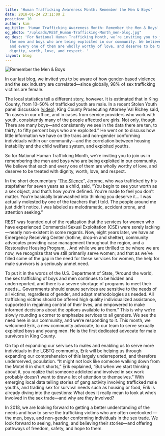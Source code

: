 ```yaml
---
title: 'Human Trafficking Awareness Month: Remember the Men & Boys'
date: 2018-01-24 23:11:00 Z
position: 10
author: kim
og_title: 'Human Trafficking Awareness Month: Remember the Men & Boys'
og_photo: "/uploads/REST_Human-Trafficking-Month_men-blog.jpg"
og_desc: 'For National Human Trafficking Month, we’re inviting you to join us in remembering
  the men and boys who are being exploited in our community. We believe that each
  and every one of them are wholly worthy of love, and deserve to be treated with
  dignity, worth, love, and respect. '
layout: blog
---
```


![Remember the Men & Boys](/uploads/REST_Human-Trafficking-Month_men-blog.jpg)

In our [last blog](http://bit.ly/2D3a2fz), we invited you to be aware of how gender-based violence and the sex industry are correlated—since globally, 98% of  sex trafficking victims are female. 

The local statistics tell a different story, however. It is estimated that in King County, from 10–50% of trafficked youth are male. In a recent Stolen Youth panel discussion ([video](https://www.facebook.com/wewantrest/posts/1573905192699648)), King County Prosecuting Attorney Val Richey said, “In cases in our office, and in cases from service providers who work with youth, consistently many of the people affected are girls. Not only, though. There are many boys—and consistently we see in the data there are ten, to thirty, to fifty percent boys who are exploited.” He went on to discuss how little information we have on the trans and non-gender conforming individuals  within our community—and the correlation between housing instability and the child welfare system, and exploited youths. 

So for National Human Trafficking Month, we’re inviting you to join us in remembering the men and boys who are being exploited in our community. We believe that each and every one of them are wholly worthy of love, and deserve to be treated with dignity, worth, love, and respect. 

In the short documentary “[The Silence](http://bit.ly/2nc0dlw)”, Jerome, who was trafficked by his stepfather for seven years as a child, said, “You begin to see your worth as a sex object, and that’s how you’re defined. You’re made to feel you don’t matter. You’re basically brainwashed into thinking you deserve it… I was actually molested by one of the teachers that I told. The people around me just didn’t notice. I was labeled as melodramatic, accident prone, and attention seeking.”

REST was founded out of the realization that the services for women who have experienced Commercial Sexual Exploitation (CSE) were sorely lacking—nearly non-existent in some regards. Now, eight years later, we have an Emergency Receiving Center (hotline, drop-in and shelter), community advocates providing case management throughout the region, and a Restorative Housing Program, . And while we are thrilled to be where we are now, we recognize that we still primarily serve women; and that as we’ve filled some of the gap in the need for these services for women, the help for male survivors is a seriously unmet need. 

To put it in the words of the U.S. Department of State, “Around the world, the sex trafficking of boys and men continues to be hidden and underreported, and there is a severe shortage of programs to meet their needs… Governments should ensure services are sensitive to the needs of all victims, regardless of gender, and adapt methodologies as needed. All trafficking victims should be offered high quality individualized assistance, supported in regaining control of their lives, and empowered to make informed decisions about the options available to them.” 
This is why we’re slowly rounding a corner to emphasize services to all genders. We see the need here in our community, and we’re responding to it. This month, we welcomed Erik, a new community advocate, to our team to serve sexually exploited boys and young men. He is the first dedicated advocate for male survivors in King County.

On top of expanding our services to males and enabling us to serve more individuals in the LGBTQ community, Erik will be helping us through expanding our comprehension of this largely underreported, and therefore underserved, population. “It might not look like someone walking down from the Motel 6 in short shorts,” Erik explained, “But when we start thinking about it, you realize that someone addicted and involved in sex work probably doesn’t want to draw a lot of attention to themselves.” With emerging local data telling stories of gang activity involving trafficked male youths, and trading sex for survival needs such as housing or food, Erik is already diving into the questions: What does it really mean to look at who’s involved in the sex trade—and why are they involved? 

In 2018, we are looking forward to getting a better understanding of the needs and how to serve the trafficking victims who are often overlooked —the men, boys, and non-gender conforming individuals in the sex trade. We look forward to seeing, hearing, and believing their stories—and offering pathways of freedom, safety, and hope to them. 